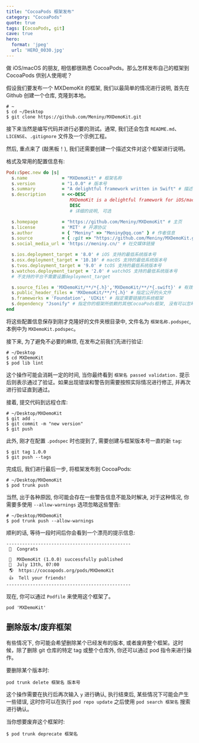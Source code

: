 ```yaml
---
title: "CocoaPods 框架发布"
category: "CocoaPods"
quote: true
tags: [CocoaPods, git]
cave: true
hero:
  format: 'jpeg'
  url: 'HERO_0030.jpg'
---
```

做 iOS/macOS 的朋友, 相信都很熟悉 CocoaPods。那么怎样发布自己的框架到 CocoaPods 供别人使用呢？

假设我们要发布一个 MXDemoKit 的框架, 我们以最简单的情况进行说明, 首先在 Github 创建一个仓库, 克隆到本地。

```console
# ~
$ cd ~/Desktop
$ git clone https://github.com/Meniny/MXDemoKit.git
```

接下来当然是编写代码并进行必要的测试。通常, 我们还会包含 `README.md`、`LICENSE`、`.gitignore` 文件及一个示例工程。

然后, 重点来了 (敲黑板！), 我们还需要创建一个描述文件对这个框架进行说明。

格式及常用的配置信息有:

```ruby
Pod::Spec.new do |s|
  s.name             = "MXDemoKit" # 框架名称
  s.version          = "1.0.0" # 版本号
  s.summary          = "A delightful framework written in Swift" # 描述
  s.description      = <<-DESC
                        MXDemoKit is a delightful framework for iOS/macOS/watchOS/tvOS platform written in Swift.
                        DESC
                        # 详细的说明, 可选

  s.homepage         = "https://github.com/Meniny/MXDemoKit" # 主页
  s.license          = 'MIT' # 开源协议
  s.author           = { "Meniny" => "Meniny@qq.com" } # 作者信息
  s.source           = { :git => "https://github.com/Meniny/MXDemoKit.git", :tag => s.version.to_s } # 代码的来源, 这里指定了一个git仓库中与前面版本号一致的tag, 也就是 tag 1.0.0
  s.social_media_url = 'https://meniny.cn/' # 社交媒体链接

  s.ios.deployment_target = '8.0' # iOS 支持的最低系统版本号
  s.osx.deployment_target = '10.10' # macOS 支持的最低系统版本号
  s.tvos.deployment_target = '9.0' # tcOS 支持的最低系统版本号
  s.watchos.deployment_target = '2.0' # watchOS 支持的最低系统版本号
  # 不支持的平台不需要设置deployment_target

  s.source_files = 'MXDemoKit/**/*{.h}','MXDemoKit/**/*{.swift}' # 有效的源文件, 指定哪些文件是被包含到框架中的, 使用相对路径
  s.public_header_files = 'MXDemoKit/**/*{.h}' # 指定公开的头文件
  s.frameworks = 'Foundation', 'UIKit' # 指定需要链接的系统框架
  s.dependency "Jsonify" # 指定你的框架所依赖的其他CocoaPods框架, 没有可以忽略
end
```

将这些配置信息保存到刚才克隆好的文件夹根目录中, 文件名为 `框架名称.podspec`, 本例中为 `MXDemoKit.podspec`。

接下来, 为了避免不必要的麻烦, 在发布之前我们先进行验证:

```console
# ~/Desktop
$ cd MXDemoKit
$ pod lib lint
```

这个操作可能会消耗一定的时间, 当你最终看到 `框架名 passed validation.` 提示后则表示通过了验证。如果出现错误和警告则需要按照实际情况进行修正, 并再次进行验证直到通过。

接着, 提交代码到远程仓库:

```console
# ~/Desktop/MXDemoKit
$ git add .
$ git commit -m "new version"
$ git push
```

此外, 刚才在配置 `.podspec` 时也提到了, 需要创建与框架版本号一直的新 `tag`:

```console
$ git tag 1.0.0
$ git push --tags
```

完成后, 我们进行最后一步, 将框架发布到 CocoaPods:

```console
# ~/Desktop/MXDemoKit
$ pod trunk push
```

当然, 出于各种原因, 你可能会存在一些警告信息不能及时解决, 对于这种情况, 你需要多使用 `--allow-warnings` 选项忽略这些警告:

```console
# ~/Desktop/MXDemoKit
$ pod trunk push --allow-warnings
```

顺利的话, 等待一段时间后你会看到一个漂亮的提示信息:

```console
-----------------------------------------------
 🎉  Congrats

 🚀  MXDemoKit (1.0.0) successfully published
 📅  July 13th, 07:00
 🌎  https://cocoapods.org/pods/MXDemoKit
 👍  Tell your friends!
-----------------------------------------------
```

现在, 你可以通过 `Podfile` 来使用这个框架了。

```console
pod 'MXDemoKit'
```

## 删除版本/废弃框架

有些情况下, 你可能会希望删除某个已经发布的版本, 或者废弃整个框架。这时候，除了删除 git 仓库的特定 tag 或整个仓库外, 你还可以通过 pod 指令来进行操作。

要删除某个版本时:

```console
pod trunk delete 框架名 版本号
```

这个操作需要在执行后再次输入 `y` 进行确认, 执行结束后, 某些情况下可能会产生一些错误, 这时你可以在执行 `pod repo update` 之后使用 `pod search 框架名` 搜索进行确认。

当你想要废弃这个框架时:

```console
$ pod trunk deprecate 框架名
```
